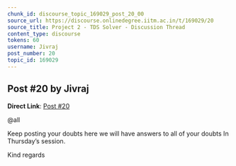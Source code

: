 ```yaml
---
chunk_id: discourse_topic_169029_post_20_00
source_url: https://discourse.onlinedegree.iitm.ac.in/t/169029/20
source_title: Project 2 - TDS Solver - Discussion Thread
content_type: discourse
tokens: 60
username: Jivraj
post_number: 20
topic_id: 169029
---
```


## Post #20 by Jivraj

**Direct Link**: [Post #20](https://discourse.onlinedegree.iitm.ac.in/t/169029/20)

@all

Keep posting your doubts here we will have answers to all of your doubts In Thursday’s session.

Kind regards
